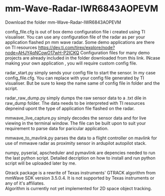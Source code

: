 # mm-Wave-Radar-IWR6843AOPEVM

Download the folder mm-Wave-Radar-IWR6843AOPEVM

config_file.cfg is out of box demo configuration file i created using TI visualiser. You can use any configuration file of the radar as per your application flashed pn mm wave radar. Some demo applications are there on TI resources https://dev.ti.com/tirex/explore/node?node=AHJY4qNCowO17wH-P2ICKQ Configuration files for many demo projects are already included in the folder downloaded from this link. INcase making your own application , you will require custom config file. 

radar_start.py simply sends your config file to start the sensor. In my case config_file.cfg. You can replace with your config file generated by TI visualiser. But be sure to keep the name same of config file in folder and the script. 

radar_raw_dump.py simply dumps the raw sensor data to a .txt dile in raw_dump folder. The data needs to be interpreted with TI resources depneind upont the type of application file flashed on the radar. 

mmwave_live_capture.py simply decodes the sensor data and for live viewing in the terminal window. The file can be built upon to suit your requirement to parse data for paricular application. 

mmwave_to_mavlink.py parses the data to a flight controller on mavlink for use of mmwave radar as proximity sensor in ardupilot autopilot stack. 

numpy, pyserial, apscheduler and pymavlink are depencies needed to run the last python script. Detailed decription on how to install and run python script will be uploaded later by me.


Gtrack package is a rewrite of Texas instruments' GTRACK algorithm from mmWave SDK version 3.5.0.4. It is not supported by Texas instruments or any of it's affiliates.  
Algorithm is currently not yet implemented for 2D space object tracking.